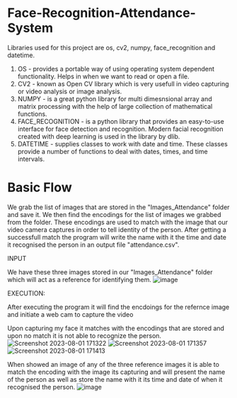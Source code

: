 # Face-Recognition-Attendance-System

Libraries used for this project are os, cv2, numpy, face_recognition and datetime.
1. OS -  provides a portable way of using operating system dependent functionality. Helps in when we want to read or open a file.
2. CV2 - known as Open CV library which is very usefull in video capturing or video analysis or image analysis.
3. NUMPY - is a great python library for multi dimesnsional array and matrix processing with the help of large collection of mathematical functions.
4. FACE_RECOGNITION -  is a python library that provides an easy-to-use interface for face detection and recognition. Modern facial recognition created with deep learning is used in the library by dlib.
5. DATETIME -  supplies classes to work with date and time. These classes provide a number of functions to deal with dates, times, and time intervals.

# Basic Flow

We grab the list of images that are stored in the "Images_Attendance" folder and save it. We then find the encodings for the list of images we grabbed from the folder. These encodings are used to match with the image that our video camera captures in order to tell identity of the person. After getting a successfull match the program will write the name with it the time and date it recognised the person in an output file "attendance.csv".

INPUT

We have these three images stored in our "Images_Attendance" folder which will act as a reference for identifying them.
![image](https://github.com/AshleyTirkey/Face-Recognition-Attendance-System/assets/87265518/40964446-11f0-40e9-8fef-eeac61f31c97)

EXECUTION:

After executing the program it will find the encdoings for the refernce image and initiate a web cam to capture the video



Upon capturing my face it matches with the encodings that are stored and upon no match it is not able to recognize the person.
![Screenshot 2023-08-01 171322](https://github.com/AshleyTirkey/Face-Recognition-Attendance-System/assets/87265518/48de5fa6-f4b1-43c6-98cd-9a80f476e01e)
![Screenshot 2023-08-01 171357](https://github.com/AshleyTirkey/Face-Recognition-Attendance-System/assets/87265518/94324a77-dd56-425c-a8af-94529535c042)
![Screenshot 2023-08-01 171413](https://github.com/AshleyTirkey/Face-Recognition-Attendance-System/assets/87265518/0545f378-ecb6-4d57-8981-3b78f9f20ac8)


When showed an image of any of the three reference images it is able to match the encoding with the image its capturing and will present the name of the person as well as store the name with it its time and date of when it recognised the person.
![image](https://github.com/AshleyTirkey/Face-Recognition-Attendance-System/assets/87265518/0eaafe1c-4995-4ad6-80bb-a6515233a5d2)


